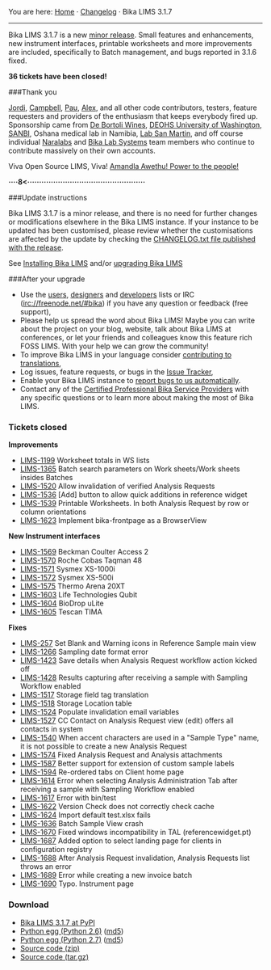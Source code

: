 You are here: [Home](https://github.com/bikalabs/Bika-LIMS/wiki) · [Changelog](https://github.com/bikalabs/Bika-LIMS/wiki/changelog) · Bika LIMS 3.1.7
***

Bika LIMS 3.1.7 is a new [minor release](https://github.com/bikalabs/Bika-LIMS/wiki/Release-cycle). Small features and enhancements, new instrument interfaces, printable worksheets and more improvements are included, specifically to Batch management, and bugs reported in 3.1.6 fixed.

**36 tickets have been closed!**

###Thank you

[Jordi](http://github.com/xispa), [Campbell](http://github.com/rockfruit), [Pau](http://github.com/espurna), [Alex](https://github.com/zylinx), and all other code contributors, testers, feature requesters and providers of the enthusiasm that keeps everybody fired up.  Sponsorship came from [De Bortoli Wines](http://www.debortoli.com.au/), [DEOHS University of Washington](http://deohs.washington.edu/), [SANBI](http://www.sanbi.ac.za/), Oshana medical lab in Namibia, [Lab San Martin](http://www.laboratoriosanmartin.com/), and off course individual [Naralabs](http://naralabs.com/) and [Bika Lab Systems](http://bikalabs.com/) team members who continue to contribute massively on their own accounts.

Viva Open Source LIMS, Viva! [Amandla Awethu! Power to the people!](http://en.wikipedia.org/wiki/Amandla_(power))

**····8<··················································**

###Update instructions

Bika LIMS 3.1.7 is a minor release, and there is no need for further changes or modifications elsewhere in the Bika LIMS instance. If your instance to be updated has been customised, please review whether the customisations are affected by the update by checking the [CHANGELOG.txt file published with the release](https://raw.githubusercontent.com/bikalabs/Bika-LIMS/3.1.7/CHANGELOG.txt).

See [Installing Bika LIMS](https://github.com/bikalabs/Bika-LIMS/blob/0c606e0/INSTALL.rst) and/or [upgrading Bika LIMS](https://github.com/bikalabs/Bika-LIMS/blob/0c606e0/INSTALL.rst)

###After your upgrade
- Use the [users](http://lists.sourceforge.net/lists/listinfo/bika-users), [designers](https://groups.google.com/forum/?hl=en) and [developers](http://lists.sourceforge.net/lists/listinfo/bika-developers) lists or IRC ([irc://freenode.net/#bika](http://webchat.freenode.net?randomnick=1&channels=%23bika&uio=d4)) if you have any question or feedback (free support),
- Please help us spread the word about Bika LIMS! Maybe you can write about the project on your blog, website, talk about Bika LIMS at conferences, or let your friends and colleagues know this feature rich FOSS LIMS. With your help we can grow the community!    
- To improve Bika LIMS in your language consider [contributing to translations](https://www.transifex.com/projects/p/bika-lims/),
- Log issues, feature requests, or bugs in the [Issue Tracker](http://jira.bikalabs.com/),
- Enable your Bika LIMS instance to [report bugs to us automatically](https://github.com/bikalabs/Bika-LIMS/blob/0c606e0/INSTALL.rst#log-errors-to-sentrybikalabscom).
- Contact any of the [Certified Professional Bika Service Providers](http://www.bikalims.org/support-and-service-provision) with any specific questions or to learn more about making the most of Bika LIMS.

### Tickets closed

**Improvements**
- [LIMS-1199](https://jira.bikalabs.com/browse/LIMS-1199) Worksheet totals in WS lists
- [LIMS-1365](https://jira.bikalabs.com/browse/LIMS-1365) Batch search parameters on Work sheets/Work sheets insides Batches
- [LIMS-1520](https://jira.bikalabs.com/browse/LIMS-1520) Allow invalidation of verified Analysis Requests
- [LIMS-1536](https://jira.bikalabs.com/browse/LIMS-1536) [Add] button to allow quick additions in reference widget
- [LIMS-1539](https://jira.bikalabs.com/browse/LIMS-1539) Printable Worksheets. In both Analysis Request by row or column orientations
- [LIMS-1623](https://jira.bikalabs.com/browse/LIMS-1623) Implement bika-frontpage as a BrowserView

**New Instrument interfaces**
- [LIMS-1569](https://jira.bikalabs.com/browse/LIMS-1569) Beckman Coulter Access 2
- [LIMS-1570](https://jira.bikalabs.com/browse/LIMS-1570) Roche Cobas Taqman 48
- [LIMS-1571](https://jira.bikalabs.com/browse/LIMS-1571) Sysmex XS-1000i
- [LIMS-1572](https://jira.bikalabs.com/browse/LIMS-1572) Sysmex XS-500i
- [LIMS-1575](https://jira.bikalabs.com/browse/LIMS-1575) Thermo Arena 20XT
- [LIMS-1603](https://jira.bikalabs.com/browse/LIMS-1603) Life Technologies Qubit
- [LIMS-1604](https://jira.bikalabs.com/browse/LIMS-1604) BioDrop uLite
- [LIMS-1605](https://jira.bikalabs.com/browse/LIMS-1605) Tescan TIMA

**Fixes**
- [LIMS-257](https://jira.bikalabs.com/browse/LIMS-257) Set Blank and Warning icons in Reference Sample main view
- [LIMS-1266](https://jira.bikalabs.com/browse/LIMS-1266) Sampling date format error
- [LIMS-1423](https://jira.bikalabs.com/browse/LIMS-1423) Save details when Analysis Request workflow action kicked off
- [LIMS-1428](https://jira.bikalabs.com/browse/LIMS-1428) Results capturing after receiving a sample with Sampling Workflow enabled
- [LIMS-1517](https://jira.bikalabs.com/browse/LIMS-1517) Storage field tag translation
- [LIMS-1518](https://jira.bikalabs.com/browse/LIMS-1518) Storage Location table
- [LIMS-1524](https://jira.bikalabs.com/browse/LIMS-1524) Populate invalidation email variables
- [LIMS-1527](https://jira.bikalabs.com/browse/LIMS-1527) CC Contact on Analysis Request view (edit) offers all contacts in system
- [LIMS-1540](https://jira.bikalabs.com/browse/LIMS-1540) When accent characters are used in a "Sample Type" name, it is not possible to create a new Analysis Request
- [LIMS-1574](https://jira.bikalabs.com/browse/LIMS-1574) Fixed Analysis Request and Analysis attachments
- [LIMS-1587](https://jira.bikalabs.com/browse/LIMS-1587) Better support for extension of custom sample labels
- [LIMS-1594](https://jira.bikalabs.com/browse/LIMS-1594) Re-ordered tabs on Client home page
- [LIMS-1614](https://jira.bikalabs.com/browse/LIMS-1614) Error when selecting Analysis Administration Tab after receiving a sample with Sampling Workflow enabled
- [LIMS-1617](https://jira.bikalabs.com/browse/LIMS-1617) Error with bin/test
- [LIMS-1622](https://jira.bikalabs.com/browse/LIMS-1622) Version Check does not correctly check cache
- [LIMS-1624](https://jira.bikalabs.com/browse/LIMS-1624) Import default test.xlsx fails
- [LIMS-1636](https://jira.bikalabs.com/browse/LIMS-1636) Batch Sample View crash
- [LIMS-1670](https://jira.bikalabs.com/browse/LIMS-1670) Fixed windows incompatibility in TAL (referencewidget.pt)
- [LIMS-1687](https://jira.bikalabs.com/browse/LIMS-1687) Added option to select landing page for clients in configuration registry
- [LIMS-1688](https://jira.bikalabs.com/browse/LIMS-1688) After Analysis Request invalidation, Analysis Requests list throws an error
- [LIMS-1689](https://jira.bikalabs.com/browse/LIMS-1689) Error while creating a new invoice batch
- [LIMS-1690](https://jira.bikalabs.com/browse/LIMS-1690) Typo. Instrument page

### Download
- [Bika LIMS 3.1.7 at PyPI](https://pypi.python.org/pypi/bika.lims/3.1.7)
- [Python egg (Python 2.6)](https://pypi.python.org/packages/2.6/b/bika.lims/bika.lims-3.1.6-py2.6.egg#md5=a46b3832c2bd13efd20cfac7de3604b8) ([md5](https://pypi.python.org/pypi?:action=show_md5&digest=a46b3832c2bd13efd20cfac7de3604b8))
- [Python egg (Python 2.7)](https://pypi.python.org/packages/2.7/b/bika.lims/bika.lims-3.1.6-py2.7.egg#md5=135edc42993a798c6c19cc41376e2dcf) ([md5](https://pypi.python.org/pypi?:action=show_md5&digest=135edc42993a798c6c19cc41376e2dcf))
- [Source code (zip)](https://github.com/bikalabs/Bika-LIMS/archive/3.1.7.zip)
- [Source code (tar.gz)](https://github.com/bikalabs/Bika-LIMS/archive/3.1.7.tar.gz)